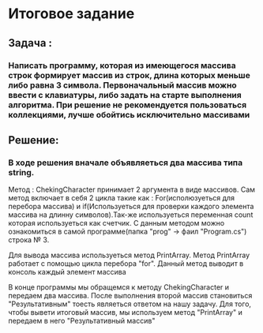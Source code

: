 # Итоговое задание 
## Задача :
### Написать программу, которая из имеющегося массива строк формирует массив из строк, длина которых меньше либо равна 3 символа. Первоначальный массив можно ввести с клавиатуры, либо задать на старте выполнения алгоритма. При решение не рекомендуется пользоваться коллекциями, лучше обойтись исключительно массивами
## Решение:
### В ходе решения вначале объявляеться два массива типа string. 
Метод : ChekingCharacter принимает 2 аргумента в виде массивов. Сам метод включает в себя 2 цикла такие как : For(исполюзуеться для перебора массива) и if(Используеться для проверки каждого элемента массива на длинну символов).Так-же используеться переменная count которая используеться как счетчик. С данным методом можно ознакомиться в самой программе(папка "prog" -> фаил "Program.cs") строка № 3.

Для вывода массива используеться метод PrintArray.
Метод PrintArray  работает с помощью цикла перебора "for".  Данный метод выводит в консоль каждый элемент массива 

В конце программы мы обращемся к методу ChekingCharacter и передаем два массива. После выполнения второй массив становиться "Результативным" тоесть являеться ответом на нашу задачу. Для того, чтобы вывети итоговый массив, мы используем метод "PrintArray" и передаем в него "Результативный массив"